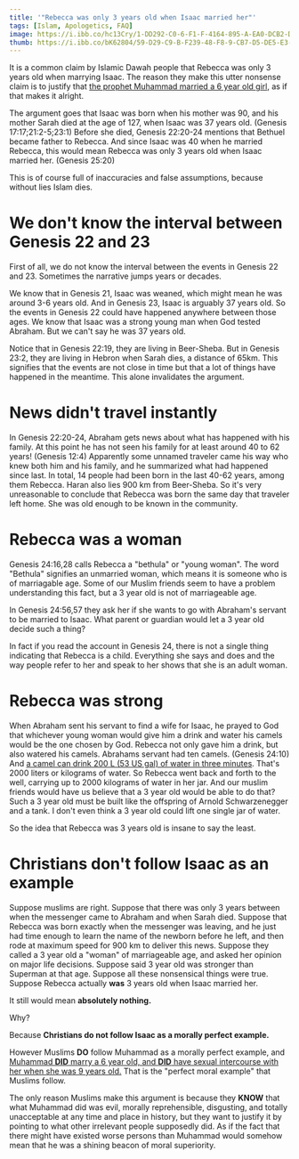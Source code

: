 ```yaml
---
title: '"Rebecca was only 3 years old when Isaac married her"'
tags: [Islam, Apologetics, FAQ]
image: https://i.ibb.co/hc13Cry/1-DD292-C0-6-F1-F-4164-895-A-EA0-DCB2-DE21-C.jpg
thumb: https://i.ibb.co/bK62804/59-D29-C9-B-F239-48-F8-9-CB7-D5-DE5-E3-E5141.jpg
---
```


It is a common claim by Islamic Dawah people that Rebecca was only 3 years old when marrying Isaac. The reason they make this utter nonsense claim is to justify that [the prophet Muhammad married a 6 year old girl](/quran-and-hadiths#child-sexual-abuse), as if that makes it alright.

The argument goes that Isaac was born when his mother was 90, and his mother Sarah died at the age of 127, when Isaac was 37 years old. (Genesis 17:17;21:2-5;23:1) Before she died,  Genesis 22:20-24 mentions that Bethuel became father to Rebecca. And since Isaac was 40 when he married Rebecca, this would mean Rebecca was only 3 years old when Isaac married her. (Genesis 25:20)

This is of course full of inaccuracies and false assumptions, because without lies Islam dies.

# We don't know the interval between Genesis 22 and 23

First of all, we do not know the interval between the events in Genesis 22 and 23. Sometimes the narrative jumps years or decades.

We know that in Genesis 21, Isaac was weaned, which might mean he was around 3-6 years old. And in Genesis 23, Isaac is arguably 37 years old. So the events in Genesis 22 could have happened anywhere between those ages. We know that Isaac was a strong young man when God tested Abraham. But we can't say he was 37 years old.

Notice that in Genesis 22:19, they are living in Beer-Sheba. But in Genesis 23:2, they are living in Hebron when Sarah dies, a distance of 65km. This signifies that the events are not close in time but that a lot of things have happened in the meantime. This alone invalidates the argument.

# News didn't travel instantly

In Genesis 22:20-24, Abraham gets news about what has happened with his family. At this point he has not seen his family for at least around 40 to 62 years! (Genesis 12:4) Apparently some unnamed traveler came his way who knew both him and his family, and he summarized what had happened since last. In total, 14 people had been born in the last 40-62 years, among them Rebecca. Haran also lies 900 km from Beer-Sheba. So it's very unreasonable to conclude that Rebecca was born the same day that traveler left home. She was old enough to be known in the community.

# Rebecca was a woman

Genesis 24:16,28 calls Rebecca a "bethula" or "young woman". The word "Bethula" signifies an unmarried woman, which means it is someone who is of marriagable age. Some of our Muslim friends seem to have a problem understanding this fact, but a 3 year old is not of marriageable age.

In Genesis 24:56,57 they ask her if she wants to go with Abraham's servant to be married to Isaac. What parent or guardian would let a 3 year old decide such a thing?

In fact if you read the account in Genesis 24, there is not a single thing indicating that Rebecca is a child. Everything she says and does and the way people refer to her and speak to her shows that she is an adult woman.

# Rebecca was strong

When Abraham sent his servant to find a wife for Isaac, he prayed to God that whichever young woman would give him a drink and water his camels would be the one chosen by God. Rebecca not only gave him a drink, but also watered his camels. Abrahams servant had ten camels. (Genesis 24:10) And [a camel can drink 200 L (53 US gal) of water in three minutes](https://en.wikipedia.org/wiki/Camel). That's 2000 liters or kilograms of water. So Rebecca went back and forth to the well, carrying up to 2000 kilograms of water in her jar. And our muslim friends would have us believe that a 3 year old would be able to do that? Such a 3 year old must be built like the offspring of Arnold Schwarzenegger and a tank. I don't even think a 3 year old could lift one single jar of water. 

So the idea that Rebecca was 3 years old is insane to say the least.

# Christians don't follow Isaac as an example

Suppose muslims are right. Suppose that there was only 3 years between when the messenger came to Abraham and when Sarah died. Suppose that Rebecca was born exactly when the messenger was leaving, and he just had time enough to learn the name of the newborn before he left, and then rode at maximum speed for 900 km to deliver this news. Suppose they called a 3 year old a "woman" of marriageable age, and asked her opinion on major life decisions. Suppose said 3 year old was stronger than Superman at that age. Suppose all these nonsensical things were true. Suppose Rebecca actually **was** 3 years old when Isaac married her. 

It still would mean **absolutely nothing.**

Why?

Because **Christians do not follow Isaac as a morally perfect example.**

However Muslims **DO** follow Muhammad as a morally perfect example, and [Muhammad **DID** marry a 6 year old, and **DID** have sexual intercourse with her when she was 9 years old.](/quran-and-hadiths#child-sexual-abuse) That is the "perfect moral example" that Muslims follow.

The only reason Muslims make this argument is because they **KNOW** that what Muhammad did was evil, morally reprehensible, disgusting, and totally unacceptable at any time and place in history, but they want to justify it by pointing to what other irrelevant people supposedly did. As if the fact that there might have existed worse persons than Muhammad would somehow mean that he was a shining beacon of moral superiority.
